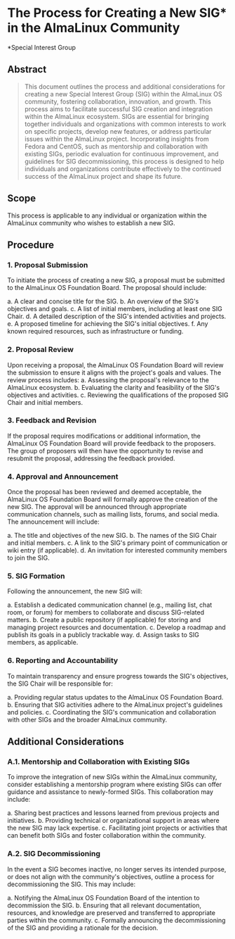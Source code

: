 
# The Process for Creating a New SIG* in the AlmaLinux Community 
*Special Interest Group


## Abstract

> This document outlines the process and additional considerations for creating a new Special Interest Group (SIG) within the AlmaLinux OS community, fostering collaboration, innovation, and growth. This process aims to facilitate successful SIG creation and integration within the AlmaLinux ecosystem. SIGs are essential for bringing together individuals and organizations with common interests to work on specific projects, develop new features, or address particular issues within the AlmaLinux project. Incorporating insights from Fedora and CentOS, such as mentorship and collaboration with existing SIGs, periodic evaluation for continuous improvement, and guidelines for SIG decommissioning, this process is designed to help individuals and organizations contribute effectively to the continued success of the AlmaLinux project and shape its future.


## Scope

This process is applicable to any individual or organization within the AlmaLinux community who wishes to establish a new SIG.


## Procedure


### 1. Proposal Submission

To initiate the process of creating a new SIG, a proposal must be submitted to the AlmaLinux OS Foundation Board. The proposal should include:

a. A clear and concise title for the SIG.
b. An overview of the SIG's objectives and goals.
c. A list of initial members, including at least one SIG Chair.
d. A detailed description of the SIG's intended activities and projects.
e. A proposed timeline for achieving the SIG's initial objectives.
f. Any known required resources, such as infrastructure or funding.


### 2. Proposal Review

Upon receiving a proposal, the AlmaLinux OS Foundation Board will review the submission to ensure it aligns with the project's goals and values. The review process includes:
a. Assessing the proposal's relevance to the AlmaLinux ecosystem.
b. Evaluating the clarity and feasibility of the SIG's objectives and activities.
c. Reviewing the qualifications of the proposed SIG Chair and initial members.


### 3. Feedback and Revision

If the proposal requires modifications or additional information, the AlmaLinux OS Foundation Board will provide feedback to the proposers. The group of proposers will then have the opportunity to revise and resubmit the proposal, addressing the feedback provided.


### 4. Approval and Announcement

Once the proposal has been reviewed and deemed acceptable, the AlmaLinux OS Foundation Board will formally approve the creation of the new SIG. The approval will be announced through appropriate communication channels, such as mailing lists, forums, and social media. The announcement will include:

a. The title and objectives of the new SIG.
b. The names of the SIG Chair and initial members.
c. A link to the SIG's primary point of communication or wiki entry (if applicable).
d. An invitation for interested community members to join the SIG.


### 5. SIG Formation

Following the announcement, the new SIG will:

a. Establish a dedicated communication channel (e.g., mailing list, chat room, or forum) for members to collaborate and discuss SIG-related matters.
b. Create a public repository (if applicable) for storing and managing project resources and documentation.
c. Develop a roadmap and publish its goals in a publicly trackable way.
d. Assign tasks to SIG members, as applicable.


### 6. Reporting and Accountability

To maintain transparency and ensure progress towards the SIG's objectives, the SIG Chair will be responsible for:

a. Providing regular status updates to the AlmaLinux OS Foundation Board.
b. Ensuring that SIG activities adhere to the AlmaLinux project's guidelines and policies.
c. Coordinating the SIG's communication and collaboration with other SIGs and the broader AlmaLinux community.


## 


## Additional Considerations


### A.1. Mentorship and Collaboration with Existing SIGs

To improve the integration of new SIGs within the AlmaLinux community, consider establishing a mentorship program where existing SIGs can offer guidance and assistance to newly-formed SIGs. This collaboration may include:

a. Sharing best practices and lessons learned from previous projects and initiatives.
b. Providing technical or organizational support in areas where the new SIG may lack expertise.
c. Facilitating joint projects or activities that can benefit both SIGs and foster collaboration within the community.


### A.2. SIG Decommissioning

In the event a SIG becomes inactive, no longer serves its intended purpose, or does not align with the community's objectives, outline a process for decommissioning the SIG. This may include:

a. Notifying the AlmaLinux OS Foundation Board of the intention to decommission the SIG.
b. Ensuring that all relevant documentation, resources, and knowledge are preserved and transferred to appropriate parties within the community.
c. Formally announcing the decommissioning of the SIG and providing a rationale for the decision.
